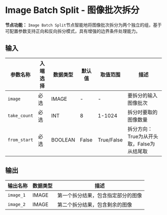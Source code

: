 # Image Batch Split - 图像批次拆分

**节点功能：** `Image Batch Split`节点智能地将图像批次拆分为两个独立的组，基于可配置参数支持正向和反向拆分模式，具有增强的边界条件处理能力。

## 输入

| 参数名称 | 入端选择 | 数据类型 | 默认值 | 取值范围 | 描述 |
| -------- | -------- | -------- | ------ | -------- | ---- |
| `image` | 必选 | IMAGE | - | - | 要拆分的输入图像批次 |
| `take_count` | 必选 | INT | 8 | 1-1024 | 拆分时要取的图像数量 |
| `from_start` | 必选 | BOOLEAN | False | True/False | 拆分方向：True为从开头取，False为从结尾取 |

## 输出

| 输出名称 | 数据类型 | 描述 |
|---------|----------|------|
| `image_1` | IMAGE | 第一个拆分结果，包含指定部分的图像 |
| `image_2` | IMAGE | 第二个拆分结果，包含剩余的图像 |